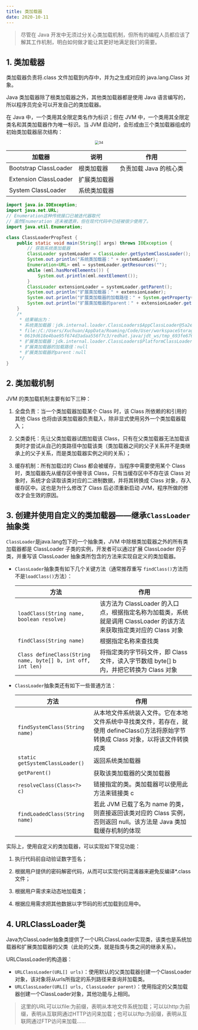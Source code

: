 ```yaml
---
title: 类加载器
date: 2020-10-11
---
```


> 尽管在 Java 开发中无须过分关心类加载机制，但所有的编程人员都应该了解其工作机制，明白如何做才能让其更好地满足我们的需要。

## 1. 类加载器

类加载器负责将.class 文件加载到内存中，并为之生成对应的 java.lang.Class 对象。

Java 类加载器除了根类加载器之外，其他类加载器都是使用 Java 语言编写的，所以程序员完全可以开发自己的类加载器。

在 Java 中，一个类用其全限定类名作为标识；但在 JVM 中，一个类用其全限定类名和其类加载器作为唯一标识。当 JVM 启动时，会形成由三个类加载器组成的初始类加载器层次结构：

<center>  <img src="https://chua-n.gitee.io/figure-bed/notebook/Java/34.png" alt="34" style="zoom:67%;" />  </center>

| 加载器                | 说明         | 作用                   |
| --------------------- | ------------ | ---------------------- |
| Bootstrap ClassLoader | 根类加载器   | 负责加载 Java 的核心类 |
| Extension ClassLoader | 扩展类加载器 |                        |
| System ClassLoader    | 系统类加载器 |                        |

```java
import java.io.IOException;
import java.net.URL;
// Enumeration这种传统接口已被迭代器取代
// 虽然Enumeration 还未被遗弃，但在现代代码中已经被很少使用了。
import java.util.Enumeration;  

class ClassLoaderPropTest {
    public static void main(String[] args) throws IOException {
        // 获取系统类加载器
        ClassLoader systemLoader = ClassLoader.getSystemClassLoader();
        System.out.println("系统类加载器：" + systemLoader);
        Enumeration<URL> eml = systemLoader.getResources("");
        while (eml.hasMoreElements()) {
            System.out.println(eml.nextElement());
        }
        ClassLoader extensionLoader = systemLoader.getParent();
        System.out.println("扩展类加载器：" + extensionLoader);
        System.out.println("扩展类加载器的加载路径：" + System.getProperty("java.ext.dirs"));
        System.out.println("扩展类加载器的parent：" + extensionLoader.getParent());
    }
    /*
     * 结果输出为：
     * 系统类加载器：jdk.internal.loader.ClassLoaders$AppClassLoader@5a2e4553
     * file:/C:/Users/Xuchuan/AppData/Roaming/Code/User/workspaceStorage/
     * 0619d618e4bae95f674d3adaa556f7c3/redhat.java/jdt_ws/tmp_693fe676/bin/
     * 扩展类加载器：jdk.internal.loader.ClassLoaders$PlatformClassLoader@5577140b
     * 扩展类加载器的加载路径：null
     * 扩展类加载器的parent：null
     */
}
```

## 2. 类加载机制

JVM 的类加载机制主要有如下三种：

1. 全盘负责：当一个类加载器加载某个 Class 时，该 Class 所依赖的和引用的其他 Class 也将由该类加载器负责载入，除非显式使用另外一个类加载器载入；

2. 父类委托：先让父类加载器试图加载该 Class，只有在父类加载器无法加载该类时才尝试从自己的类路径中加载该类（类加载器之间的父子关系并不是类继承上的父子关系，而是类加载器实例之间的关系）；

3. 缓存机制：所有加载过的 Class 都会被缓存，当程序中需要使用某个 Class 时，类加载器先从缓存区中搜寻该 Class，只有当缓存区中不存在该 Class 对象时，系统才会读取该类对应的二进制数据，并将其转换成 Class 对象，存入缓存区中。这也是为什么修改了 Class 后必须重新启动 JVM，程序所做的修改才会生效的原因。

## 3. 创建并使用自定义的类加载器——继承`ClassLoader`抽象类

`ClassLoader`是java.lang包下的一个抽象类，JVM 中除根类加载器之外的所有类加载器都是 ClassLoader 子类的实例，开发者可以通过扩展 ClassLoader 的子类，并重写该 ClassLoader 抽象类所包含的方法来实现自定义的类加载器。

-   `ClassLoader`抽象类有如下几个关键方法（通常推荐重写 `findClass()`方法而不是`loadClass()`方法）：

    | 方法                                                         | 作用                                                         |
    | ------------------------------------------------------------ | ------------------------------------------------------------ |
    | `loadClass(String name, boolean resolve)`                    | 该方法为 ClassLoader 的入口点，根据指定名称为加载类，系统就是调用 ClassLoader 的该方法来获取指定类对应的 Class 对象 |
    | `findClass(String name)`                                     | 根据指定名称来查找类                                         |
    | `Class defineClass(String name, byte[] b, int off, int len)` | 将指定类的字节码文件，即 Class 文件，读入字节数组 byte[] b 内，并把它转换为 Class 对象 |

-   `ClassLoader`抽象类还有如下一些普通方法：

    | 方法                            | 作用                                                         |
    | ------------------------------- | ------------------------------------------------------------ |
    | `findSystemClass(String name)`  | 从本地文件系统装入文件。它在本地文件系统中寻找类文件，若存在，就使用 defineClass()方法将原始字节转换成 Class 对象，以将该文件转换成类 |
    | `static getSystemClassLoader()` | 返回系统类加载器                                             |
    | `getParent()`                   | 获取该类加载器的父类加载器                                   |
    | `resolveClass(Class<?> c)`      | 链接指定的类。类加载器可以使用此方法来链接类 c               |
    | `findLoadedClass(String name)`  | 若此 JVM 已载了名为 name 的类，则直接返回该类对应的 Class 实例，否则返回 null。该方法是 Java 类加载缓存机制的体现 |

实际上，使用自定义的类加载器，可以实现如下常见功能：

1. 执行代码前自动验证数字签名；

2. 根据用户提供的密码解密代码，从而可以实现代码混淆器来避免反编译*.class文件；

3. 根据用户需求来动态地加载类；

4. 根据应用需求把其他数据以字节码的形式加载到应用中。

## 4. URLClassLoader类

Java为ClassLoader抽象类提供了一个URLClassLoader实现类，该类也是系统加载器和扩展类加载器的父类（此处的父类，就是指类与类之间的继承关系）。

URLClassLoader的构造器：

- `URLClassLoader(URL[] urls)`：使用默认的父类加载器创建一个ClassLoader对象，该对象将从urls所指定的系列路径来查询并加载类。
- `URLClassLoader(URL[] urls, ClassLoader parent)`：使用指定的父类加载器创建一个ClassLoader对象，其他功能与上相同。

> 这里的URL可以以file:为前缀，表明从本地文件系统加载；可以以http:为前缀，表明从互联网通过HTTP访问来加载；也可以以ftp:为前缀，表明从互联网通过FTP访问来加载……



